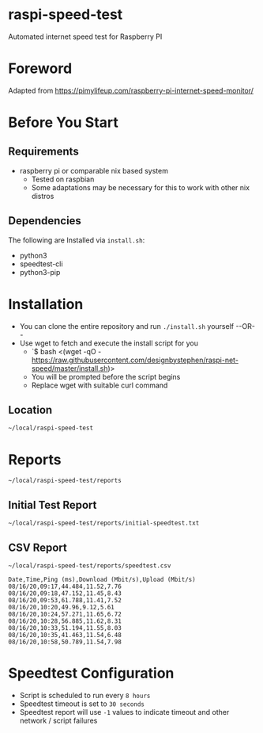 # raspi-speed-test
Automated internet speed test for Raspberry PI

# Foreword
Adapted from https://pimylifeup.com/raspberry-pi-internet-speed-monitor/ 

# Before You Start
## Requirements
- raspberry pi or comparable nix based system
  - Tested on raspbian
  - Some adaptations may be necessary for this to work with other nix distros

## Dependencies
  The following are Installed via `install.sh`:
- python3
- speedtest-cli
- python3-pip

# Installation
- You can clone the entire repository and run `./install.sh` yourself --OR--
- Use wget to fetch and execute the install script for you
    - `$ bash <(wget -qO - https://raw.githubusercontent.com/designbystephen/raspi-net-speed/master/install.sh)>
    - You will be prompted before the script begins
    - Replace wget with suitable curl command

## Location
`~/local/raspi-speed-test`

# Reports
`~/local/raspi-speed-test/reports`

## Initial Test Report
`~/local/raspi-speed-test/reports/initial-speedtest.txt`

## CSV Report
`~/local/raspi-speed-test/reports/speedtest.csv`

```
Date,Time,Ping (ms),Download (Mbit/s),Upload (Mbit/s)
08/16/20,09:17,44.484,11.52,7.76
08/16/20,09:18,47.152,11.45,8.43
08/16/20,09:53,61.788,11.41,7.52
08/16/20,10:20,49.96,9.12,5.61
08/16/20,10:24,57.271,11.65,6.72
08/16/20,10:28,56.885,11.62,8.31
08/16/20,10:33,51.194,11.55,8.03
08/16/20,10:35,41.463,11.54,6.48
08/16/20,10:58,50.789,11.54,7.98
```


# Speedtest Configuration
- Script is scheduled to run every `8 hours`
- Speedtest timeout is set to `30 seconds`
- Speedtest report will use `-1` values to indicate timeout and other network / script failures
